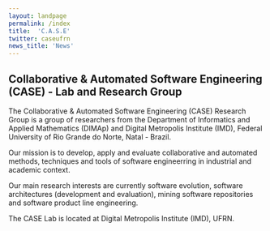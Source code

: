 ```yaml
---
layout: landpage
permalink: /index
title:  'C.A.S.E'
twitter: caseufrn
news_title: 'News'
---
```


## Collaborative & Automated Software Engineering (CASE) - Lab and Research Group

<p>

The Collaborative & Automated Software Engineering (CASE) Research Group is a group of researchers from the Department of Informatics and Applied Mathematics (DIMAp) and Digital Metropolis Institute (IMD), Federal University of Rio Grande do Norte, Natal - Brazil.

<p>
Our mission is to develop, apply and evaluate collaborative and automated methods, techniques and tools of software engineerring in industrial and academic context. 
<p>
Our main research interests are currently software evolution, software architectures (development and evaluation), mining software repositories and software product line engineering. 
<p>
The CASE Lab is located at Digital Metropolis Institute (IMD), UFRN. 



